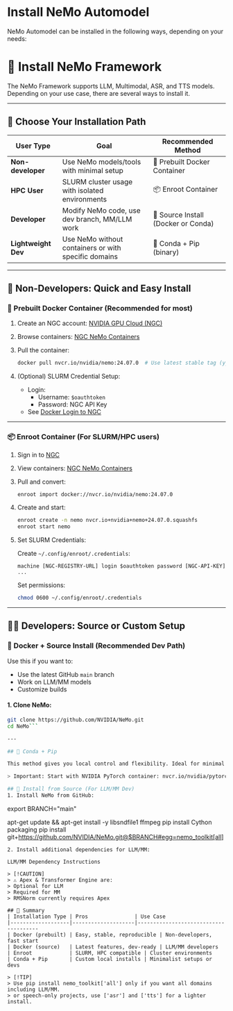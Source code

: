 # Install NeMo Automodel

NeMo Automodel can be installed in the following ways, depending on your needs:


# 🧠 Install NeMo Framework

The NeMo Framework supports LLM, Multimodal, ASR, and TTS models. Depending on your use case, there are several ways to install it.

---

## 🎯 Choose Your Installation Path

| User Type         | Goal                                                   | Recommended Method                |
|------------------|--------------------------------------------------------|-----------------------------------|
| **Non-developer** | Use NeMo models/tools with minimal setup               | 🐳 Prebuilt Docker Container      |
| **HPC User**      | SLURM cluster usage with isolated environments         | 📦 Enroot Container               |
| **Developer**     | Modify NeMo code, use dev branch, MM/LLM work          | 🔧 Source Install (Docker or Conda) |
| **Lightweight Dev** | Use NeMo without containers or with specific domains | 🐍 Conda + Pip (binary)           |

---

## 🙋 Non-Developers: Quick and Easy Install

### 🐳 Prebuilt Docker Container (Recommended for most)

1. Create an NGC account: [NVIDIA GPU Cloud (NGC)](https://ngc.nvidia.com/signin)
2. Browse containers: [NGC NeMo Containers](https://catalog.ngc.nvidia.com/orgs/nvidia/containers/nemo/tags)
3. Pull the container:

    ```bash
    docker pull nvcr.io/nvidia/nemo:24.07.0  # Use latest stable tag (yy.mm.patch)
    ```

4. (Optional) SLURM Credential Setup:
   - Login:
     - Username: `$oauthtoken`
     - Password: NGC API Key
   - See [Docker Login to NGC](https://docs.nvidia.com/nim/large-language-models/latest/getting-started.html#docker-login-to-ngc)

---

### 📦 Enroot Container (For SLURM/HPC users)

1. Sign in to [NGC](https://ngc.nvidia.com/signin)
2. View containers: [NGC NeMo Containers](https://catalog.ngc.nvidia.com/orgs/nvidia/containers/nemo/tags)
3. Pull and convert:

    ```bash
    enroot import docker://nvcr.io/nvidia/nemo:24.07.0
    ```

4. Create and start:

    ```bash
    enroot create -n nemo nvcr.io+nvidia+nemo+24.07.0.squashfs
    enroot start nemo
    ```

5. Set SLURM Credentials:

    Create `~/.config/enroot/.credentials`:

    ```text
    machine [NGC-REGISTRY-URL] login $oauthtoken password [NGC-API-KEY]
    ...
    ```

    Set permissions:

    ```bash
    chmod 0600 ~/.config/enroot/.credentials
    ```

---

## 👩‍💻 Developers: Source or Custom Setup

### 🐳 Docker + Source Install (Recommended Dev Path)

Use this if you want to:

- Use the latest GitHub `main` branch
- Work on LLM/MM models
- Customize builds

#### 1. Clone NeMo:

```bash
git clone https://github.com/NVIDIA/NeMo.git
cd NeMo```

---

## 🐍 Conda + Pip

This method gives you local control and flexibility. Ideal for minimal setups or when building into existing environments.

> Important: Start with NVIDIA PyTorch container: nvcr.io/nvidia/pytorch:24.07-py3

## 🔧 Install from Source (For LLM/MM Dev)
1. Install NeMo from GitHub:

```
export BRANCH="main"

apt-get update && apt-get install -y libsndfile1 ffmpeg
pip install Cython packaging
pip install git+https://github.com/NVIDIA/NeMo.git@$BRANCH#egg=nemo_toolkit[all]
```
2. Install additional dependencies for LLM/MM:

LLM/MM Dependency Instructions

> [!CAUTION]
> ⚠️ Apex & Transformer Engine are:
> Optional for LLM
> Required for MM
> RMSNorm currently requires Apex

## 📌 Summary
| Installation Type	| Pros               | Use Case
|-------------------|--------------------|--------------------------------------
| Docker (prebuilt) | Easy, stable, reproducible | Non-developers, fast start
| Docker (source)	| Latest features, dev-ready | LLM/MM developers
| Enroot	        | SLURM, HPC compatible | Cluster environments
| Conda + Pip       | Custom local installs | Minimalist setups or devs

> [!TIP]
> Use pip install nemo_toolkit['all'] only if you want all domains including LLM/MM.
> or speech-only projects, use ['asr'] and ['tts'] for a lighter install.

